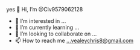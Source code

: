 yes 
👋 Hi, I’m @Clv9579062128
- 👀 I’m interested in ...
- 🌱 I’m currently learning ...
- 💞️ I’m looking to collaborate on ...
- 📫 How to reach me ...vealeychris8@gmail.com 

<!---646-352-1459
Clv9579062128/Clv9579062128 is a ✨ special ✨ repository because its `README.md` (this file) appears on your GitHub profile.
You can click the Preview link to take a look at your changes.
--->
